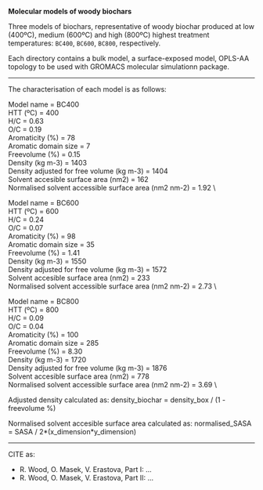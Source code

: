 **Molecular models of woody biochars**

Three models of biochars, representative of woody biochar produced at low (400ºC), medium (600ºC) and high (800ºC) highest treatment temperatures: `BC400`, `BC600`, `BC800`, respectively.

Each directory contains a bulk model, a surface-exposed model, OPLS-AA topology to be used with GROMACS molecular simulationn package. 


---
The characterisation of each model is as follows: 



Model name = BC400 \
HTT (ºC) = 400 \
H/C = 0.63 \
O/C = 0.19 \
Aromaticity (%) = 78 \
Aromatic domain size = 7 \
Freevolume (%) = 0.15  \
Density (kg m-3) = 1403 \
Density adjusted for free volume (kg m-3) = 1404 \
Solvent accesible surface area (nm2) = 162 \
Normalised solvent accessible surface area (nm2 nm-2) = 1.92 \



Model name = BC600 \
HTT (ºC) = 600 \
H/C = 0.24 \
O/C = 0.07 \
Aromaticity (%) = 98 \
Aromatic domain size = 35 \
Freevolume (%) = 1.41 \
Density (kg m-3) =  1550 \
Density adjusted for free volume (kg m-3) = 1572 \
Solvent accesible surface area (nm2) = 233 \
Normalised solvent accessible surface area (nm2 nm-2) = 2.73 \
 


Model name = BC800 \
HTT (ºC) = 800 \
H/C = 0.09 \
O/C = 0.04 \
Aromaticity (%) = 100 \
Aromatic domain size = 285 \
Freevolume (%) = 8.30 \
Density (kg m-3) = 1720 \
Density adjusted for free volume (kg m-3) = 1876 \
Solvent accesible surface area (nm2) = 778 \
Normalised solvent accessible surface area (nm2 nm-2) = 3.69 \

 

Adjusted density calculated as:
density_biochar = density_box / (1 - freevolume %)

Normalised solvent accesible surface area calculated as:
normalised_SASA = SASA / 2*(x_dimension*y_dimension)



-----
CITE as:
- R. Wood, O. Masek, V. Erastova, Part I: ...
- R. Wood, O. Masek, V. Erastova, Part II: ...





